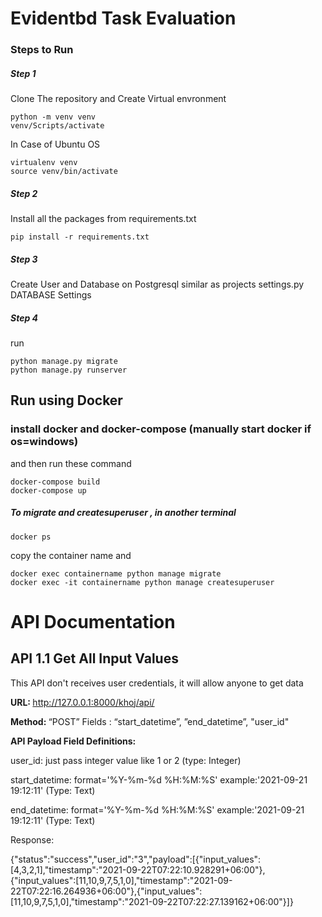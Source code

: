 # Evidentbd Task Evaluation

### Steps to Run 
##### Step 1

Clone The repository and Create Virtual envronment
```
python -m venv venv
venv/Scripts/activate
```
In Case of Ubuntu OS
```
virtualenv venv
source venv/bin/activate
```
##### Step 2

Install all the packages from requirements.txt 

```
pip install -r requirements.txt
```
##### Step 3

Create User and Database on Postgresql similar as projects settings.py DATABASE Settings 

##### Step 4

run 
```
python manage.py migrate
python manage.py runserver
```


## Run using Docker
### install docker and docker-compose (manually start docker if os=windows)

and then run these command

```
docker-compose build
docker-compose up
```

##### To migrate and createsuperuser , in another terminal
```
docker ps
```
copy the container name and 
```
docker exec containername python manage migrate
docker exec -it containername python manage createsuperuser 
```

# API Documentation

## API 1.1  Get All Input Values
This API don't receives user credentials, it will allow anyone to get data

<b> URL: </b>http://127.0.0.1:8000/khoj/api/

<b> Method: </b> “POST”
Fields : “start_datetime”, ”end_datetime”, "user_id"


<b>API Payload Field Definitions: </b>

user_id: just pass integer value like 1 or 2 (type: Integer)

start_datetime: format='%Y-%m-%d %H:%M:%S'  example:'2021-09-21 19:12:11'  (Type: Text)

end_datetime: format='%Y-%m-%d %H:%M:%S' example:'2021-09-21 19:12:11' (Type: Text)

Response:

{"status":"success","user_id":"3","payload":[{"input_values":[4,3,2,1],"timestamp":"2021-09-22T07:22:10.928291+06:00"},{"input_values":[11,10,9,7,5,1,0],"timestamp":"2021-09-22T07:22:16.264936+06:00"},{"input_values":[11,10,9,7,5,1,0],"timestamp":"2021-09-22T07:22:27.139162+06:00"}]}
